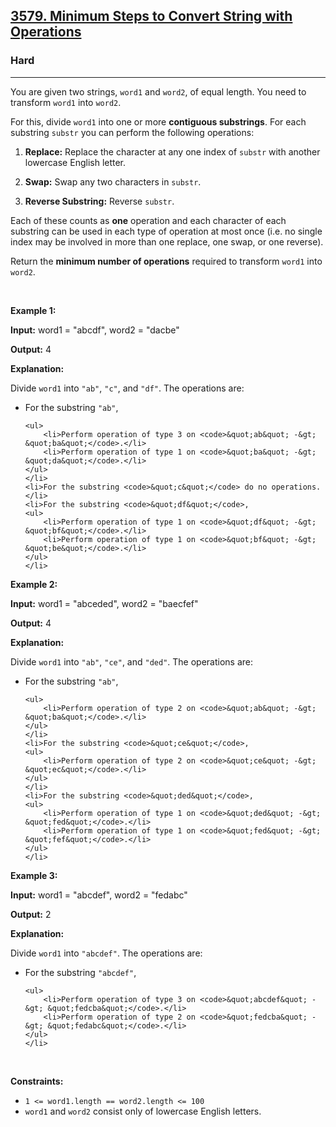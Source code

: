 <h2><a href="https://leetcode.com/problems/minimum-steps-to-convert-string-with-operations/">3579. Minimum Steps to Convert String with Operations</a></h2><h3>Hard</h3><hr><p>You are given two strings, <code>word1</code> and <code>word2</code>, of equal length. You need to transform <code>word1</code> into <code>word2</code>.</p>

<p>For this, divide <code>word1</code> into one or more <strong>contiguous <span data-keyword="substring-nonempty">substrings</span></strong>. For each substring <code>substr</code> you can perform the following operations:</p>

<ol>
	<li>
	<p><strong>Replace:</strong> Replace the character at any one index of <code>substr</code> with another lowercase English letter.</p>
	</li>
	<li>
	<p><strong>Swap:</strong> Swap any two characters in <code>substr</code>.</p>
	</li>
	<li>
	<p><strong>Reverse Substring:</strong> Reverse <code>substr</code>.</p>
	</li>
</ol>

<p>Each of these counts as <strong>one</strong> operation and each character of each substring can be used in each type of operation at most once (i.e. no single index may be involved in more than one replace, one swap, or one reverse).</p>

<p>Return the <strong>minimum number of operations</strong> required to transform <code>word1</code> into <code>word2</code>.</p>

<p>&nbsp;</p>
<p><strong class="example">Example 1:</strong></p>

<div class="example-block">
<p><strong>Input:</strong> <span class="example-io">word1 = &quot;abcdf&quot;, word2 = &quot;dacbe&quot;</span></p>

<p><strong>Output:</strong> <span class="example-io">4</span></p>

<p><strong>Explanation:</strong></p>

<p>Divide <code>word1</code> into <code>&quot;ab&quot;</code>, <code>&quot;c&quot;</code>, and <code>&quot;df&quot;</code>. The operations are:</p>

<ul>
	<li>For the substring <code>&quot;ab&quot;</code>,

	<ul>
		<li>Perform operation of type 3 on <code>&quot;ab&quot; -&gt; &quot;ba&quot;</code>.</li>
		<li>Perform operation of type 1 on <code>&quot;ba&quot; -&gt; &quot;da&quot;</code>.</li>
	</ul>
	</li>
	<li>For the substring <code>&quot;c&quot;</code> do no operations.</li>
	<li>For the substring <code>&quot;df&quot;</code>,
	<ul>
		<li>Perform operation of type 1 on <code>&quot;df&quot; -&gt; &quot;bf&quot;</code>.</li>
		<li>Perform operation of type 1 on <code>&quot;bf&quot; -&gt; &quot;be&quot;</code>.</li>
	</ul>
	</li>
</ul>
</div>

<p><strong class="example">Example 2:</strong></p>

<div class="example-block">
<p><strong>Input:</strong> <span class="example-io">word1 = &quot;abceded&quot;, word2 = &quot;baecfef&quot;</span></p>

<p><strong>Output:</strong> <span class="example-io">4</span></p>

<p><strong>Explanation:</strong></p>

<p>Divide <code>word1</code> into <code>&quot;ab&quot;</code>, <code>&quot;ce&quot;</code>, and <code>&quot;ded&quot;</code>. The operations are:</p>

<ul>
	<li>For the substring <code>&quot;ab&quot;</code>,

	<ul>
		<li>Perform operation of type 2 on <code>&quot;ab&quot; -&gt; &quot;ba&quot;</code>.</li>
	</ul>
	</li>
	<li>For the substring <code>&quot;ce&quot;</code>,
	<ul>
		<li>Perform operation of type 2 on <code>&quot;ce&quot; -&gt; &quot;ec&quot;</code>.</li>
	</ul>
	</li>
	<li>For the substring <code>&quot;ded&quot;</code>,
	<ul>
		<li>Perform operation of type 1 on <code>&quot;ded&quot; -&gt; &quot;fed&quot;</code>.</li>
		<li>Perform operation of type 1 on <code>&quot;fed&quot; -&gt; &quot;fef&quot;</code>.</li>
	</ul>
	</li>
</ul>
</div>

<p><strong class="example">Example 3:</strong></p>

<div class="example-block">
<p><strong>Input:</strong> <span class="example-io">word1 = &quot;abcdef&quot;, word2 = &quot;fedabc&quot;</span></p>

<p><strong>Output:</strong> <span class="example-io">2</span></p>

<p><strong>Explanation:</strong></p>

<p>Divide <code>word1</code> into <code>&quot;abcdef&quot;</code>. The operations are:</p>

<ul>
	<li>For the substring <code>&quot;abcdef&quot;</code>,

	<ul>
		<li>Perform operation of type 3 on <code>&quot;abcdef&quot; -&gt; &quot;fedcba&quot;</code>.</li>
		<li>Perform operation of type 2 on <code>&quot;fedcba&quot; -&gt; &quot;fedabc&quot;</code>.</li>
	</ul>
	</li>
</ul>
</div>

<p>&nbsp;</p>
<p><strong>Constraints:</strong></p>

<ul>
	<li><code>1 &lt;= word1.length == word2.length &lt;= 100</code></li>
	<li><code>word1</code> and <code>word2</code> consist only of lowercase English letters.</li>
</ul>
